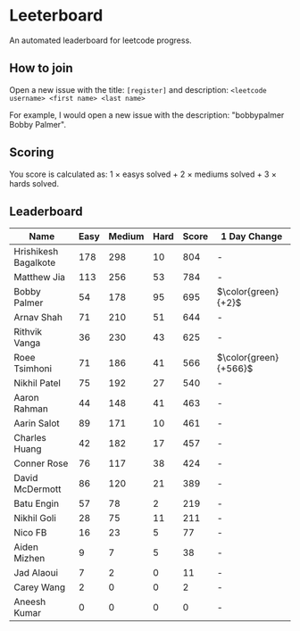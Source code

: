 # Leeterboard

An automated leaderboard for leetcode progress.

## How to join

Open a new issue with the title: `[register]` and description:
`<leetcode username> <first name> <last name>`

For example, I would open a new issue with the description: "bobbypalmer Bobby Palmer".

## Scoring

You score is calculated as:
1 $\times$ easys solved + 2 $\times$ mediums solved + 3 $\times$ hards solved.

## Leaderboard
| Name | Easy | Medium | Hard | Score | 1 Day Change |
| --- | --- | --- | --- | --- | --- |
| Hrishikesh Bagalkote | 178 | 298 | 10 | 804 | - |
| Matthew Jia | 113 | 256 | 53 | 784 | - |
| Bobby Palmer | 54 | 178 | 95 | 695 | $\color{green}{+2}$ |
| Arnav Shah | 71 | 210 | 51 | 644 | - |
| Rithvik Vanga | 36 | 230 | 43 | 625 | - |
| Roee Tsimhoni | 71 | 186 | 41 | 566 | $\color{green}{+566}$ |
| Nikhil Patel | 75 | 192 | 27 | 540 | - |
| Aaron Rahman | 44 | 148 | 41 | 463 | - |
| Aarin Salot | 89 | 171 | 10 | 461 | - |
| Charles Huang | 42 | 182 | 17 | 457 | - |
| Conner Rose | 76 | 117 | 38 | 424 | - |
| David McDermott | 86 | 120 | 21 | 389 | - |
| Batu Engin | 57 | 78 | 2 | 219 | - |
| Nikhil Goli | 28 | 75 | 11 | 211 | - |
| Nico FB | 16 | 23 | 5 | 77 | - |
| Aiden Mizhen | 9 | 7 | 5 | 38 | - |
| Jad Alaoui | 7 | 2 | 0 | 11 | - |
| Carey Wang | 2 | 0 | 0 | 2 | - |
| Aneesh Kumar | 0 | 0 | 0 | 0 | - |
